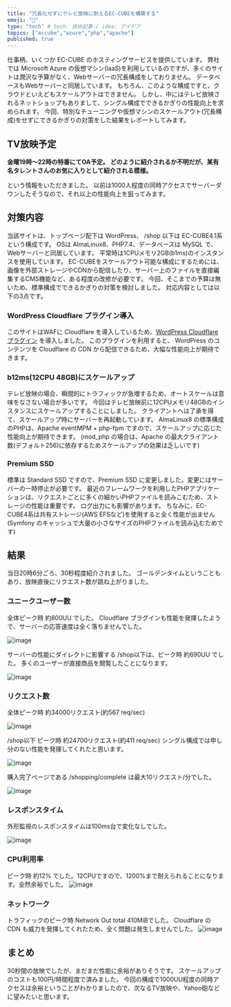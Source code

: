```yaml
---
title: "冗長化せずにテレビ放映に耐えるEC-CUBEを構築する"
emoji: "💪"
type: "tech" # tech: 技術記事 / idea: アイデア
topics: ["eccube","azure","php","apache"]
published: true
---
```

仕事柄、いくつか EC-CUBE のホスティングサービスを提供しています。
弊社では Microsoft Azure の仮想マシン(IaaS)を利用しているのですが、多くのサイトは潤沢な予算がなく、Webサーバーの冗長構成をしておりません。
データベースもWebサーバーと同居しています。
もちろん、このような構成ですと、クラウドといえどもスケールアウトはできません。
しかし、中にはテレビ放映されるネットショップもありまして、シングル構成でできるかぎりの性能向上を求められます。
今回、特別なチューニングや仮想マシンのスケールアウト(冗長構成)をせずにできるかぎりの対策をした結果をレポートしてみます。

## TV放映予定

**金曜19時〜22時の特番にてOA予定。**
**どのように紹介されるか不明だが、某有名タレントさんのお気に入りとして紹介される模様。**

という情報をいただきました。
以前は1000人程度の同時アクセスでサーバーダウンしたそうなので、それ以上の性能向上を狙ってみます。

## 対策内容

当該サイトは、トップページ配下は WordPress、 /shop 以下は EC-CUBE4.1系という構成です。
OSは AlmaLinux8、PHP7.4、データベースは MySQL で、Webサーバーと同居しています。
平常時は1CPUメモリ2GB(b1ms)のインスタンスを使用しています。
EC-CUBEをスケールアウト可能な構成にするためには、画像を外部ストレージやCDNから配信したり、サーバー上のファイルを直接編集するCMS機能など、ある程度の改修が必要です。
今回、そこまでの予算は無いため、標準構成でできるかぎりの対策を検討しました。
対応内容としては以下の3点です。

### WordPress Cloudflare プラグイン導入

このサイトはWAFに Cloudflare を導入しているため、[WordPress Cloudflare プラグイン](https://www.cloudflare.com/ja-jp/integrations/wordpress/) を導入しました。
このプラグインを利用すると、 WordPress のコンテンツを Cloudflare の CDN から配信できるため、大幅な性能向上が期待できます。

### b12ms(12CPU 48GB)にスケールアップ

テレビ放映の場合、瞬間的にトラフィックが急増するため、オートスケールは意味をなさない場合が多いです。
今回はテレビ放映前に12CPUメモリ48GBのインスタンスにスケールアップすることにしました。
クライアントへは了承を得て、スケールアップ時にサーバーを再起動しています。
AlmaLinux8 の標準構成のPHPは、Apache eventMPM + php-fpm ですので、スケールアップに応じた性能向上が期待できます。
(mod_php の場合は、Apache の最大クライアント数(デフォルト256)に依存するためスケールアップの効果は乏しいです)

### Premium SSD

標準は Standard SSD ですので、Premium SSD に変更しました。変更にはサーバーの一時停止が必要です。
最近のフレームワークを利用したPHPアプリケーションは、リクエストごとに多くの細かいPHPファイルを読みこむため、ストレージの性能は重要です。
ログ出力にも影響があります。
ちなみに、EC-CUBE4系は共有ストレージ(AWS EFSなど)を使用すると全く性能が出ません(Symfony のキャッシュで大量の小さなサイズのPHPファイルを読み込むためです)

## 結果

当日20時6分ごろ、30秒程度紹介されました。
ゴールデンタイムということもあり、放映直後にリクエスト数が跳ね上がりました。

### ユニークユーザー数

全体ピーク時 約800UU でした。
Cloudflare プラグインも性能を発揮したようで、サーバーの応答速度は全く落ちませんでした。

![image](/images/eccube-scaleup/1.png)

サーバーの性能にダイレクトに影響する /shop以下は、ピーク時 約690UU でした。
多くのユーザーが直接商品を閲覧したことになります。

![image](/images/eccube-scaleup/2.png)

### リクエスト数

全体ピーク時 約34000リクエスト(約567 req/sec)

![image](/images/eccube-scaleup/3.png)

/shop以下 ピーク時 約24700リクエスト(約411 req/sec)
シングル構成では申し分のない性能を発揮してくれたと思います。

![image](/images/eccube-scaleup/4.png)

購入完了ページである /shopping/complete は最大10リクエスト/分でした。

![image](/images/eccube-scaleup/5.png)

### レスポンスタイム

外形監視のレスポンスタイムは100ms台で変化なしでした。

![image](/images/eccube-scaleup/6.png)


### CPU利用率

ピーク時 約12% でした。12CPUですので、1200%まで耐えられることになります。全然余裕でした。
![image](/images/eccube-scaleup/7.png)

### ネットワーク

トラフィックのピーク時 Network Out total 410MiBでした。
Cloudflare の CDN も威力を発揮してくれたため、全く問題は発生しませんでした。
![image](/images/eccube-scaleup/8.png)


## まとめ

30秒間の放映でしたが、まだまだ性能に余裕がありそうです。
スケールアップのコストも100円/時間程度で済みました。
今回の構成で1000UU程度の同時アクセスは余裕ということがわかりましたので、次なるTV放映や、Yahoo砲などに望みたいと思います。

